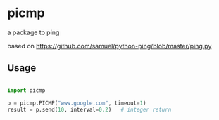 # picmp
a package to ping

based on https://github.com/samuel/python-ping/blob/master/ping.py

## Usage
``` python

import picmp

p = picmp.PICMP("www.google.com", timeout=1)
result = p.send(10, interval=0.2)	# integer return

```